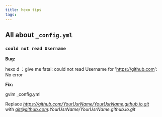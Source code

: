 ```yaml
---
title: hexo tips
tags:
---
```



## All about `_config.yml` 

###  `could not read Username`

**Bug:**

>
hexo d ：give me fatal: could not read Username for 'https://github.com': No error  

**Fix:**  

>
gvim _config.yml


Replace *https://github.com/YourUsrName/YourUsrName.github.io.git*   
with *git@github.com:YourUsrName/YourUsrName.github.io.git*  

